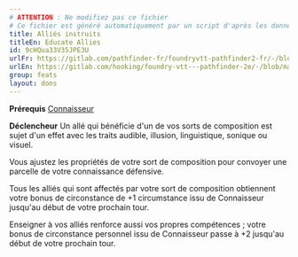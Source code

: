 ```yaml
---
# ATTENTION : Ne modifiez pas ce fichier
# Ce fichier est généré automatiquement par un script d'après les données du module Foundry VTT officiel et de sa traduction
title: Alliés instruits
titleEn: Educate Allies
id: 9cHQua33V35JPE3U
urlFr: https://gitlab.com/pathfinder-fr/foundryvtt-pathfinder2-fr/-/blob/master/data/feats/9cHQua33V35JPE3U.htm
urlEn: https://gitlab.com/hooking/foundry-vtt---pathfinder-2e/-/blob/master/packs/data/feats.db/educate-allies.json
group: feats
layout: dons
---
```

**Prérequis** [Connaisseur](connaisseur.md)

**Déclencheur** Un allé qui bénéficie d'un de vos sorts de composition est sujet d'un effet avec les traits audible, illusion, linguistique, sonique ou visuel.

Vous ajustez les propriétés de votre sort de composition pour convoyer une parcelle de votre connaissance défensive.

Tous les alliés qui sont affectés par votre sort de composition obtiennent votre bonus de circonstance de +1 circumstance issu de Connaisseur jusqu'au début de votre prochain tour.

Enseigner à vos alliés renforce aussi vos propres compétences ; votre bonus de circonstance personnel issu de Connaisseur passe à +2 jusqu'au début de votre prochain tour.


